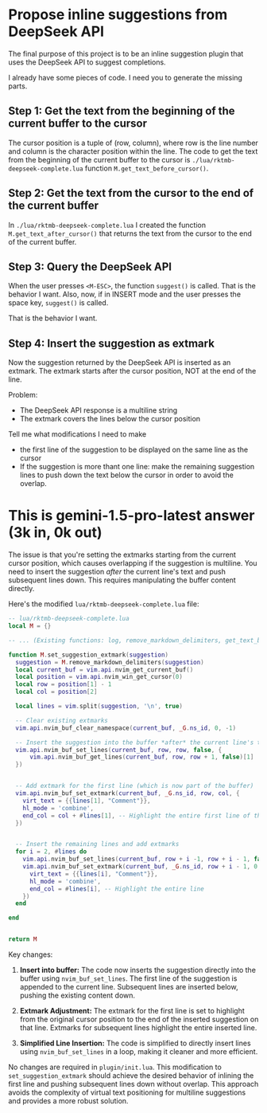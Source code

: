 # Propose inline suggestions from DeepSeek API

The final purpose of this project is to be an inline suggestion plugin that uses the DeepSeek API to suggest completions.

I already have some pieces of code.
I need you to generate the missing parts.

## Step 1: Get the text from the beginning of the current buffer to the cursor

The cursor position is a tuple of (row, column), where row is the line number and column is the character position within the line.
The code to get the text from the beginning of the current buffer to the cursor is `./lua/rktmb-deepseek-complete.lua` function `M.get_text_before_cursor()`.

## Step 2: Get the text from the cursor to the end of the current buffer

In `./lua/rktmb-deepseek-complete.lua` I created the function `M.get_text_after_cursor()` 
that returns the text from the cursor to the end of the current buffer.

## Step 3: Query the DeepSeek API

When the user presses `<M-ESC>`, the function `suggest()` is called. That is the behavior I want.
Also, now, if in INSERT mode and the user presses the space key, `suggest()` is called.

That is the behavior I want.

## Step 4: Insert the suggestion as extmark

Now the suggestion returned by the DeepSeek API is inserted as an extmark.
The extmark starts after the cursor position, NOT at the end of the line.

Problem: 
- The DeepSeek API response is a multiline string 
- The extmark covers the lines below the cursor position

Tell me what modifications I need to make 
- the first line of the suggestion to be displayed on the same line as the cursor
- If the suggestion is more thant one line: make the remaining suggestion lines to push down the text below the cursor in order to avoid the overlap.



# This is gemini-1.5-pro-latest answer (3k in, 0k out)

The issue is that you're setting the extmarks starting from the current cursor position, which causes overlapping if the suggestion is multiline.  You need to insert the suggestion *after* the current line's text and push subsequent lines down.  This requires manipulating the buffer content directly.

Here's the modified `lua/rktmb-deepseek-complete.lua` file:

```lua
-- lua/rktmb-deepseek-complete.lua
local M = {}

-- ... (Existing functions: log, remove_markdown_delimiters, get_text_before_cursor, etc.)

function M.set_suggestion_extmark(suggestion)
  suggestion = M.remove_markdown_delimiters(suggestion)
  local current_buf = vim.api.nvim_get_current_buf()
  local position = vim.api.nvim_win_get_cursor(0)
  local row = position[1] - 1
  local col = position[2]

  local lines = vim.split(suggestion, '\n', true)

  -- Clear existing extmarks
  vim.api.nvim_buf_clear_namespace(current_buf, _G.ns_id, 0, -1)

  -- Insert the suggestion into the buffer *after* the current line's text
  vim.api.nvim_buf_set_lines(current_buf, row, row, false, {
      vim.api.nvim_buf_get_lines(current_buf, row, row + 1, false)[1] .. lines[1]
  })


  -- Add extmark for the first line (which is now part of the buffer)
  vim.api.nvim_buf_set_extmark(current_buf, _G.ns_id, row, col, {
    virt_text = {{lines[1], "Comment"}},
    hl_mode = 'combine',
    end_col = col + #lines[1], -- Highlight the entire first line of the suggestion
  })


  -- Insert the remaining lines and add extmarks
  for i = 2, #lines do
    vim.api.nvim_buf_set_lines(current_buf, row + i -1, row + i - 1, false, {lines[i]}) -- Insert lines below
    vim.api.nvim_buf_set_extmark(current_buf, _G.ns_id, row + i - 1, 0, {
      virt_text = {{lines[i], "Comment"}},
      hl_mode = 'combine',
      end_col = #lines[i], -- Highlight the entire line
    })
  end

end


return M
```

Key changes:

1. **Insert into buffer:** The code now inserts the suggestion directly into the buffer using `nvim_buf_set_lines`.  The first line of the suggestion is appended to the current line. Subsequent lines are inserted below, pushing the existing content down.

2. **Extmark Adjustment:** The extmark for the first line is set to highlight from the original cursor position to the end of the inserted suggestion on that line.  Extmarks for subsequent lines highlight the entire inserted line.

3. **Simplified Line Insertion:** The code is simplified to directly insert lines using `nvim_buf_set_lines` in a loop, making it cleaner and more efficient.



No changes are required in `plugin/init.lua`.  This modification to `set_suggestion_extmark` should achieve the desired behavior of inlining the first line and pushing subsequent lines down without overlap.  This approach avoids the complexity of virtual text positioning for multiline suggestions and provides a more robust solution.
